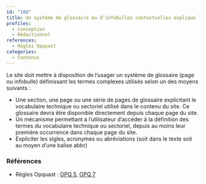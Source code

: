 ```yaml
---
id: "108"
title: Un système de glossaire ou d’infobulles contextuelles explique les termes complexes et explicite les abréviations et acronymes
profiles:
  - Conception
  - Rédactionnel
references:
  - Règles Opquast
categories:
  - Contenus
---
```


Le site doit mettre à disposition de l’usager un système de glossaire (page ou infobulle) définissant les termes complexes utilisés selon un des moyens suivants :
* Une section, une page ou une série de pages de glossaire explicitant le vocabulaire technique ou sectoriel utilisé dans le contenu du site. Ce glossaire devra être disponible directement depuis chaque page du site.
* Un mécanisme permettant à l’utilisateur d’accéder à la définition des termes du vocabulaire technique ou sectoriel, depuis au moins leur première occurrence dans chaque page du site.
* Expliciter les sigles, acronymes ou abréviations (soit dans le texte soit au moyen d’une balise abbr)


### Références

* Règles Opquast : [OPQ 5](https://checklists.opquast.com/fr/assurance-qualite-web/la-premiere-occurrence-dune-abreviation-ou-dun-acronyme-dans-le-corps-de-chaque-page-donne-acces-a-sa-signification), [OPQ 7](https://checklists.opquast.com/fr/assurance-qualite-web/un-lexique-ou-un-glossaire-adapte-au-public-vise-explique-le-vocabulaire-sectoriel-ou-technique)

